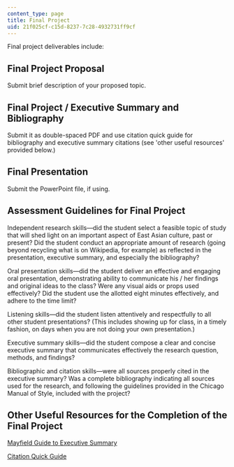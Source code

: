 ```yaml
---
content_type: page
title: Final Project
uid: 21f025cf-c15d-8237-7c28-4932731ff9cf
---
```


Final project deliverables include:

Final Project Proposal
----------------------

Submit brief description of your proposed topic.

Final Project / Executive Summary and Bibliography
--------------------------------------------------

Submit it as double-spaced PDF and use citation quick guide for bibliography and executive summary citations (see 'other useful resources' provided below.)

Final Presentation
------------------

Submit the PowerPoint file, if using.

Assessment Guidelines for Final Project
---------------------------------------

Independent research skills—did the student select a feasible topic of study that will shed light on an important aspect of East Asian culture, past or present? Did the student conduct an appropriate amount of research (going beyond recycling what is on Wikipedia, for example) as reflected in the presentation, executive summary, and especially the bibliography?

Oral presentation skills—did the student deliver an effective and engaging oral presentation, demonstrating ability to communicate his / her findings and original ideas to the class? Were any visual aids or props used effectively? Did the student use the allotted eight minutes effectively, and adhere to the time limit?

Listening skills—did the student listen attentively and respectfully to all other student presentations? (This includes showing up for class, in a timely fashion, on days when you are not doing your own presentation.)

Executive summary skills—did the student compose a clear and concise executive summary that communicates effectively the research question, methods, and findings?

Bibliographic and citation skills—were all sources properly cited in the executive summary? Was a complete bibliography indicating all sources used for the research, and following the guidelines provided in the Chicago Manual of Style, included with the project?

Other Useful Resources for the Completion of the Final Project
--------------------------------------------------------------

[Mayfield Guide to Executive Summary](http://www.mhhe.com/mayfieldpub/tsw/abstract.htm)

[Citation Quick Guide](http://www.chicagomanualofstyle.org/tools_citationguide.html)